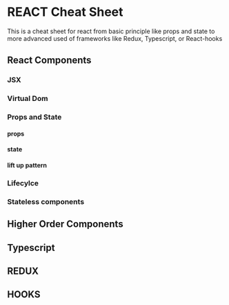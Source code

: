 # REACT Cheat Sheet

This is a cheat sheet for react from basic principle like props and state to more advanced used of frameworks like Redux, Typescript, or React-hooks 


## React Components
### JSX 
### Virtual Dom
### Props and State
#### props
#### state
#### lift up pattern
### Lifecylce
### Stateless components
## Higher Order Components
## Typescript
## REDUX
## HOOKS


